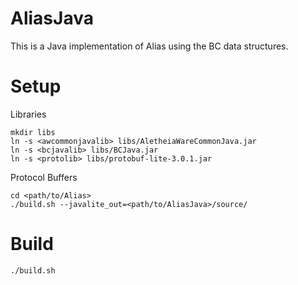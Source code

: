 AliasJava
=========

This is a Java implementation of Alias using the BC data structures.

Setup
=====
Libraries

    mkdir libs
    ln -s <awcommonjavalib> libs/AletheiaWareCommonJava.jar
    ln -s <bcjavalib> libs/BCJava.jar
    ln -s <protolib> libs/protobuf-lite-3.0.1.jar

Protocol Buffers

    cd <path/to/Alias>
    ./build.sh --javalite_out=<path/to/AliasJava>/source/

Build
=====

    ./build.sh
